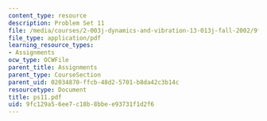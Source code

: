 ```yaml
---
content_type: resource
description: Problem Set 11
file: /media/courses/2-003j-dynamics-and-vibration-13-013j-fall-2002/9fc129a56ee7c18b8bbee93731f1d2f6_ps11.pdf
file_type: application/pdf
learning_resource_types:
- Assignments
ocw_type: OCWFile
parent_title: Assignments
parent_type: CourseSection
parent_uid: 02034870-ffcb-48d2-5701-b8da42c3b14c
resourcetype: Document
title: ps11.pdf
uid: 9fc129a5-6ee7-c18b-8bbe-e93731f1d2f6
---
```


